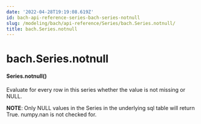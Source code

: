 ```yaml
---
date: '2022-04-28T19:19:08.619Z'
id: bach-api-reference-series-bach-series-notnull
slug: /modeling/bach/api-reference/Series/bach.Series.notnull/
title: bach.Series.notnull
---
```


# bach.Series.notnull


#### Series.notnull()
Evaluate for every row in this series whether the value is not missing or NULL.

**NOTE**: Only NULL values in the Series in the underlying sql table will return True. numpy.nan is not
checked for.

<!-- !! processed by numpydoc !! -->
